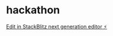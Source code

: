 # hackathon

[Edit in StackBlitz next generation editor ⚡️](https://stackblitz.com/~/github.com/iamnabeelrahman/hackathon)